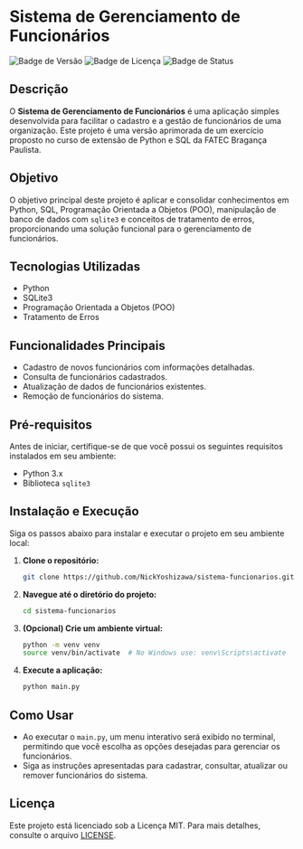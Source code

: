 
# Sistema de Gerenciamento de Funcionários

![Badge de Versão](https://img.shields.io/badge/vers%C3%A3o-1.0-blue)
![Badge de Licença](https://img.shields.io/badge/licen%C3%A7a-MIT-green)
![Badge de Status](https://img.shields.io/badge/status-conclu%C3%ADdo-brightgreen)

## Descrição

O **Sistema de Gerenciamento de Funcionários** é uma aplicação simples desenvolvida para facilitar o cadastro e a gestão de funcionários de uma organização. Este projeto é uma versão aprimorada de um exercício proposto no curso de extensão de Python e SQL da FATEC Bragança Paulista.

## Objetivo

O objetivo principal deste projeto é aplicar e consolidar conhecimentos em Python, SQL, Programação Orientada a Objetos (POO), manipulação de banco de dados com `sqlite3` e conceitos de tratamento de erros, proporcionando uma solução funcional para o gerenciamento de funcionários.

## Tecnologias Utilizadas

- Python
- SQLite3
- Programação Orientada a Objetos (POO)
- Tratamento de Erros

## Funcionalidades Principais

- Cadastro de novos funcionários com informações detalhadas.
- Consulta de funcionários cadastrados.
- Atualização de dados de funcionários existentes.
- Remoção de funcionários do sistema.

## Pré-requisitos

Antes de iniciar, certifique-se de que você possui os seguintes requisitos instalados em seu ambiente:

- Python 3.x
- Biblioteca `sqlite3`

## Instalação e Execução

Siga os passos abaixo para instalar e executar o projeto em seu ambiente local:

1. **Clone o repositório:**

   ```bash
   git clone https://github.com/NickYoshizawa/sistema-funcionarios.git
   ```

2. **Navegue até o diretório do projeto:**

   ```bash
   cd sistema-funcionarios
   ```

3. **(Opcional) Crie um ambiente virtual:**

   ```bash
   python -m venv venv
   source venv/bin/activate  # No Windows use: venv\Scripts\activate
   ```

4. **Execute a aplicação:**

   ```bash
   python main.py
   ```

## Como Usar

- Ao executar o `main.py`, um menu interativo será exibido no terminal, permitindo que você escolha as opções desejadas para gerenciar os funcionários.
- Siga as instruções apresentadas para cadastrar, consultar, atualizar ou remover funcionários do sistema.

## Licença

Este projeto está licenciado sob a Licença MIT. Para mais detalhes, consulte o arquivo [LICENSE](LICENSE).